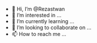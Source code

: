 - 👋 Hi, I’m @Rezastwan
- 👀 I’m interested in ...
- 🌱 I’m currently learning ...
- 💞️ I’m looking to collaborate on ...
- 📫 How to reach me ...

<!---
Rezastwan/Rezastwan is a ✨ special ✨ repository because its `README.md` (this file) appears on your GitHub profile.
You can click the Preview link to take a look at your changes.
--->
